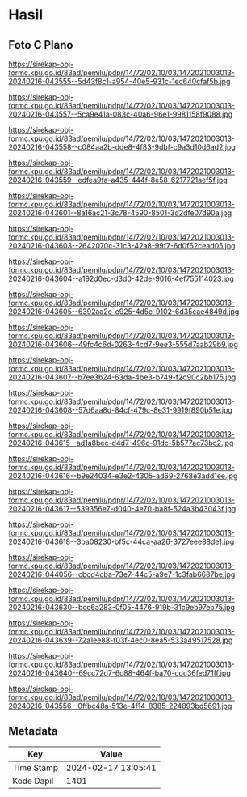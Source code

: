 # Hasil

## Foto C Plano

https://sirekap-obj-formc.kpu.go.id/83ad/pemilu/pdpr/14/72/02/10/03/1472021003013-20240216-043555--5d43f8c1-a954-40e5-931c-1ec640cfaf5b.jpg

https://sirekap-obj-formc.kpu.go.id/83ad/pemilu/pdpr/14/72/02/10/03/1472021003013-20240216-043557--5ca9e41a-083c-40a6-96e1-9981158f9088.jpg

https://sirekap-obj-formc.kpu.go.id/83ad/pemilu/pdpr/14/72/02/10/03/1472021003013-20240216-043558--c084aa2b-dde8-4f83-9dbf-c9a3d10d6ad2.jpg

https://sirekap-obj-formc.kpu.go.id/83ad/pemilu/pdpr/14/72/02/10/03/1472021003013-20240216-043559--edfea9fa-a435-444f-8e58-6217721aef5f.jpg

https://sirekap-obj-formc.kpu.go.id/83ad/pemilu/pdpr/14/72/02/10/03/1472021003013-20240216-043601--8a16ac21-3c78-4590-8501-3d2dfe07d90a.jpg

https://sirekap-obj-formc.kpu.go.id/83ad/pemilu/pdpr/14/72/02/10/03/1472021003013-20240216-043603--2642070c-31c3-42a8-99f7-6d0f62cead05.jpg

https://sirekap-obj-formc.kpu.go.id/83ad/pemilu/pdpr/14/72/02/10/03/1472021003013-20240216-043604--a192d0ec-d3d0-42de-9016-4ef755114023.jpg

https://sirekap-obj-formc.kpu.go.id/83ad/pemilu/pdpr/14/72/02/10/03/1472021003013-20240216-043605--6392aa2e-e925-4d5c-9102-6d35cae4849d.jpg

https://sirekap-obj-formc.kpu.go.id/83ad/pemilu/pdpr/14/72/02/10/03/1472021003013-20240216-043606--49fc4c6d-0263-4cd7-9ee3-555d7aab29b9.jpg

https://sirekap-obj-formc.kpu.go.id/83ad/pemilu/pdpr/14/72/02/10/03/1472021003013-20240216-043607--b7ee3b24-63da-4be3-b749-f2d90c2bb175.jpg

https://sirekap-obj-formc.kpu.go.id/83ad/pemilu/pdpr/14/72/02/10/03/1472021003013-20240216-043608--57d6aa8d-84cf-479c-8e31-9919f890b51e.jpg

https://sirekap-obj-formc.kpu.go.id/83ad/pemilu/pdpr/14/72/02/10/03/1472021003013-20240216-043615--ad1a8bec-d4d7-496c-91dc-5b577ac73bc2.jpg

https://sirekap-obj-formc.kpu.go.id/83ad/pemilu/pdpr/14/72/02/10/03/1472021003013-20240216-043616--b9e24034-e3e2-4305-ad69-2768e3add1ee.jpg

https://sirekap-obj-formc.kpu.go.id/83ad/pemilu/pdpr/14/72/02/10/03/1472021003013-20240216-043617--539356e7-d040-4e70-ba8f-524a3b43043f.jpg

https://sirekap-obj-formc.kpu.go.id/83ad/pemilu/pdpr/14/72/02/10/03/1472021003013-20240216-043618--3ba08230-bf5c-44ca-aa26-3727eee88de1.jpg

https://sirekap-obj-formc.kpu.go.id/83ad/pemilu/pdpr/14/72/02/10/03/1472021003013-20240216-044056--cbcd4cba-73e7-44c5-a9e7-1c3fab6687be.jpg

https://sirekap-obj-formc.kpu.go.id/83ad/pemilu/pdpr/14/72/02/10/03/1472021003013-20240216-043630--bcc6a283-0f05-4476-919b-31c9eb97eb75.jpg

https://sirekap-obj-formc.kpu.go.id/83ad/pemilu/pdpr/14/72/02/10/03/1472021003013-20240216-043639--72a1ee88-f03f-4ec0-8ea5-533a49517528.jpg

https://sirekap-obj-formc.kpu.go.id/83ad/pemilu/pdpr/14/72/02/10/03/1472021003013-20240216-043640--69cc72d7-6c88-464f-ba70-cdc36fed71ff.jpg

https://sirekap-obj-formc.kpu.go.id/83ad/pemilu/pdpr/14/72/02/10/03/1472021003013-20240216-043556--0ffbc48a-513e-4f14-8385-224893bd5691.jpg


## Metadata

| Key        | Value               |
| ---------- | ------------------- |
| Time Stamp | 2024-02-17 13:05:41 |
| Kode Dapil | 1401                |



